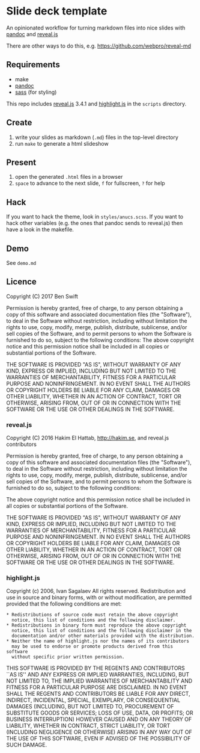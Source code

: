 # Slide deck template

An opinionated workflow for turning markdown files into nice slides
with [pandoc](http://pandoc.org/)
and [reveal.js](http://lab.hakim.se/reveal-js/#/)

There are other ways to do this, e.g. <https://github.com/webpro/reveal-md>

## Requirements

- make
- [pandoc](http://pandoc.org/)
- [sass](https://sass-lang.com/) (for styling)

This repo includes [reveal.js](http://lab.hakim.se/reveal-js/#/) 3.4.1
and [highlight.js](https://highlightjs.org/) in the `scripts` directory.

## Create

1. write your slides as markdown (`.md`) files in the top-level directory
2. run `make` to generate a html slideshow

## Present

1. open the generated `.html` files in a browser
2. `space` to advance to the next slide, `f` for fullscreen, `?` for help

## Hack

If you want to hack the theme, look in `styles/anucs.scss`. If you want to hack
other variables (e.g. the ones that pandoc sends to reveal.js) then have a look
in the makefile.

## Demo

See `demo.md`

## Licence

Copyright (C) 2017  Ben Swift

Permission is hereby granted, free of charge, to any person obtaining a copy
of this software and associated documentation files (the "Software"), to deal
in the Software without restriction, including without limitation the rights
to use, copy, modify, merge, publish, distribute, sublicense, and/or sell
copies of the Software, and to permit persons to whom the Software is
furnished to do so, subject to the following conditions:
The above copyright notice and this permission notice shall be included in
all copies or substantial portions of the Software.

THE SOFTWARE IS PROVIDED "AS IS", WITHOUT WARRANTY OF ANY KIND, EXPRESS OR
IMPLIED, INCLUDING BUT NOT LIMITED TO THE WARRANTIES OF MERCHANTABILITY,
FITNESS FOR A PARTICULAR PURPOSE AND NONINFRINGEMENT. IN NO EVENT SHALL THE
AUTHORS OR COPYRIGHT HOLDERS BE LIABLE FOR ANY CLAIM, DAMAGES OR OTHER
LIABILITY, WHETHER IN AN ACTION OF CONTRACT, TORT OR OTHERWISE, ARISING FROM,
OUT OF OR IN CONNECTION WITH THE SOFTWARE OR THE USE OR OTHER DEALINGS IN
THE SOFTWARE.

### reveal.js

Copyright (C) 2016 Hakim El Hattab, http://hakim.se, and reveal.js contributors

Permission is hereby granted, free of charge, to any person obtaining a copy
of this software and associated documentation files (the "Software"), to deal
in the Software without restriction, including without limitation the rights
to use, copy, modify, merge, publish, distribute, sublicense, and/or sell
copies of the Software, and to permit persons to whom the Software is
furnished to do so, subject to the following conditions:

The above copyright notice and this permission notice shall be included in
all copies or substantial portions of the Software.

THE SOFTWARE IS PROVIDED "AS IS", WITHOUT WARRANTY OF ANY KIND, EXPRESS OR
IMPLIED, INCLUDING BUT NOT LIMITED TO THE WARRANTIES OF MERCHANTABILITY,
FITNESS FOR A PARTICULAR PURPOSE AND NONINFRINGEMENT. IN NO EVENT SHALL THE
AUTHORS OR COPYRIGHT HOLDERS BE LIABLE FOR ANY CLAIM, DAMAGES OR OTHER
LIABILITY, WHETHER IN AN ACTION OF CONTRACT, TORT OR OTHERWISE, ARISING FROM,
OUT OF OR IN CONNECTION WITH THE SOFTWARE OR THE USE OR OTHER DEALINGS IN
THE SOFTWARE.

### highlight.js

Copyright (c) 2006, Ivan Sagalaev
All rights reserved.
Redistribution and use in source and binary forms, with or without
modification, are permitted provided that the following conditions are met:

    * Redistributions of source code must retain the above copyright
      notice, this list of conditions and the following disclaimer.
    * Redistributions in binary form must reproduce the above copyright
      notice, this list of conditions and the following disclaimer in the
      documentation and/or other materials provided with the distribution.
    * Neither the name of highlight.js nor the names of its contributors 
      may be used to endorse or promote products derived from this software 
      without specific prior written permission.

THIS SOFTWARE IS PROVIDED BY THE REGENTS AND CONTRIBUTORS ``AS IS'' AND ANY
EXPRESS OR IMPLIED WARRANTIES, INCLUDING, BUT NOT LIMITED TO, THE IMPLIED
WARRANTIES OF MERCHANTABILITY AND FITNESS FOR A PARTICULAR PURPOSE ARE
DISCLAIMED. IN NO EVENT SHALL THE REGENTS AND CONTRIBUTORS BE LIABLE FOR ANY
DIRECT, INDIRECT, INCIDENTAL, SPECIAL, EXEMPLARY, OR CONSEQUENTIAL DAMAGES
(INCLUDING, BUT NOT LIMITED TO, PROCUREMENT OF SUBSTITUTE GOODS OR SERVICES;
LOSS OF USE, DATA, OR PROFITS; OR BUSINESS INTERRUPTION) HOWEVER CAUSED AND
ON ANY THEORY OF LIABILITY, WHETHER IN CONTRACT, STRICT LIABILITY, OR TORT
(INCLUDING NEGLIGENCE OR OTHERWISE) ARISING IN ANY WAY OUT OF THE USE OF THIS
SOFTWARE, EVEN IF ADVISED OF THE POSSIBILITY OF SUCH DAMAGE.
